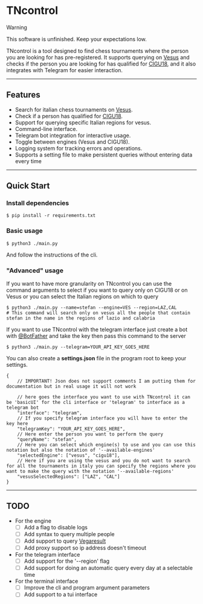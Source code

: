 # TNcontrol

> [!WARNING]
> This software is unfinished. Keep your expectations low.

TNcontrol is a tool designed to find chess tournaments where the person you are looking for has pre-registered. It supports querying on [Vesus](https://vesus.org/) and checks if the person you are looking for has qualified for [CIGU18](https://it.wikipedia.org/wiki/Campionato_italiano_giovanile_di_scacchi), and it also integrates with Telegram for easier interaction.

---

## Features

- Search for italian chess tournaments on [Vesus](https://vesus.org/).
- Check if a person has qualified for [CIGU18](https://it.wikipedia.org/wiki/Campionato_italiano_giovanile_di_scacchi).
- Support for querying specific Italian regions for vesus.
- Command-line interface.
- Telegram bot integration for interactive usage.
- Toggle between engines (Vesus and CIGU18).
- Logging system for tracking errors and operations.
- Supports a setting file to make persistent queries without entering data every time

---

## Quick Start

### Install dependencies

```console
$ pip install -r requirements.txt
```

### Basic usage

```console
$ python3 ./main.py
```

And follow the instructions of the cli.

### "Advanced" usage

If you want to have more granularity on TNcontrol you can use the command arguments to select if you want to query only on CIGU18 or on Vesus or you can select the Italian regions on which to query

```console
$ python3 ./main.py --name=stefan --engine=VES --region=LAZ,CAL
# This command will search only on vesus all the people that contain stefan in the name in the regions of lazio and calabria
```

If you want to use TNcontrol with the telegram interface just create a bot with [@BotFather](https://telegram.me/BotFather) and take the key then pass this command to the server

```console
$ python3 ./main.py --telegram=YOUR_API_KEY_GOES_HERE
```

You can also create a **settings.json** file in the program root to keep your settings.
```json5
{
    // IMPORTANT! Json does not support comments I am putting them for documentation but in real usage it will not work

    // here goes the interface you want to use with TNcontrol it can be 'basicUI' for the cli interface or 'telegram' to interface as a telegram bot
    "interface": "telegram",
    // If you specify telegram interface you will have to enter the key here
    "telegramKey": "YOUR_API_KEY_GOES_HERE",
    // Here enter the person you want to perform the query
    "queryName": "stefan",
    // Here you can select which engine(s) to use and you can use this notation but also the notation of '--available-engines'
    "selectedEngine": ["vesus", "cigu18"],
    // Here if you are using the vesus and you do not want to search for all the tournaments in italy you can specify the regions where you want to make the query with the notation '--available-regions'
    "vesusSelectedRegions": ["LAZ", "CAL"]
}
```

---

## TODO

- For the engine
  - [ ] Add a flag to disable logs
  - [ ] Add syntax to query multiple people
  - [ ] Add support to query [Vegaresult](https://www.vegaresult.com/it/tournaments.php)
  - [ ] Add proxy support so ip address doesn't timeout

- For the telegram interface
  - [ ] Add support for the '--region' flag
  - [ ] Add support for doing an automatic query every day at a selectable time

- For the terminal interface
  - [ ] Improve the cli and program argument parameters
  - [ ] Add support to a tui interface